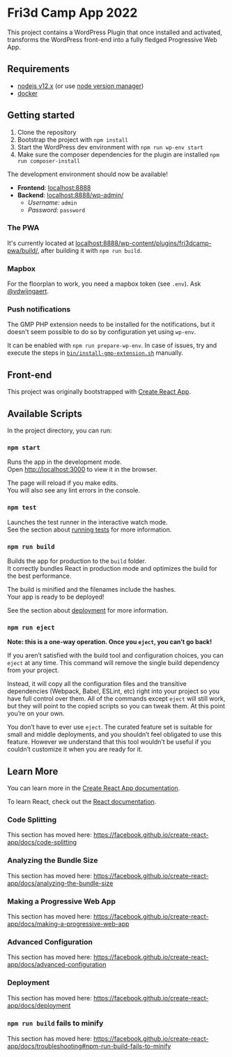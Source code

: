 # Fri3d Camp App 2022
This project contains a WordPress Plugin that once installed and activated, transforms the WordPress front-end into a fully fledged Progressive Web App.


## Requirements

* [nodejs v12.x](https://nodejs.org/en/download/) (or use [node version manager](https://github.com/nvm-sh/nvm))
* [docker](https://www.docker.com/community-edition)

## Getting started

1. Clone the repository
2. Bootstrap the project with `npm install`
3. Start the WordPress dev environment with `npm run wp-env start`
4. Make sure the composer dependencies for the plugin are installed `npm run composer-install`

The development environment should now be available!

* **Frontend**: [localhost:8888](http://localhost:8888/)
* **Backend**: [localhost:8888/wp-admin/](http://localhost:8888/wp-admin/)
  * _Username:_ `admin`
  * _Password:_ `password`

### The PWA
It's currently located at [localhost:8888/wp-content/plugins/fri3dcamp-pwa/build/](http://localhost:8888/wp-content/plugins/fri3dcamp-pwa/build/), after building it with `npm run build`.

### Mapbox
For the floorplan to work, you need a mapbox token (see `.env`). Ask [@vdwijngaert](https://github.com/vdwijngaert).

### Push notifications
The GMP PHP extension needs to be installed for the notifications, but it doesn't seem possible to do so by configuration yet using `wp-env`.

It can be enabled with `npm run prepare-wp-env`. In case of issues, try and execute the steps in [`bin/install-gmp-extension.sh`](./bin/install-gmp-extension.sh) manually.

## Front-end
This project was originally bootstrapped with [Create React App](https://github.com/facebook/create-react-app).

## Available Scripts

In the project directory, you can run:

### `npm start`

Runs the app in the development mode.<br>
Open [http://localhost:3000](http://localhost:3000) to view it in the browser.

The page will reload if you make edits.<br>
You will also see any lint errors in the console.

### `npm test`

Launches the test runner in the interactive watch mode.<br>
See the section about [running tests](https://facebook.github.io/create-react-app/docs/running-tests) for more information.

### `npm run build`

Builds the app for production to the `build` folder.<br>
It correctly bundles React in production mode and optimizes the build for the best performance.

The build is minified and the filenames include the hashes.<br>
Your app is ready to be deployed!

See the section about [deployment](https://facebook.github.io/create-react-app/docs/deployment) for more information.

### `npm run eject`

**Note: this is a one-way operation. Once you `eject`, you can’t go back!**

If you aren’t satisfied with the build tool and configuration choices, you can `eject` at any time. This command will remove the single build dependency from your project.

Instead, it will copy all the configuration files and the transitive dependencies (Webpack, Babel, ESLint, etc) right into your project so you have full control over them. All of the commands except `eject` will still work, but they will point to the copied scripts so you can tweak them. At this point you’re on your own.

You don’t have to ever use `eject`. The curated feature set is suitable for small and middle deployments, and you shouldn’t feel obligated to use this feature. However we understand that this tool wouldn’t be useful if you couldn’t customize it when you are ready for it.

## Learn More

You can learn more in the [Create React App documentation](https://facebook.github.io/create-react-app/docs/getting-started).

To learn React, check out the [React documentation](https://reactjs.org/).

### Code Splitting

This section has moved here: https://facebook.github.io/create-react-app/docs/code-splitting

### Analyzing the Bundle Size

This section has moved here: https://facebook.github.io/create-react-app/docs/analyzing-the-bundle-size

### Making a Progressive Web App

This section has moved here: https://facebook.github.io/create-react-app/docs/making-a-progressive-web-app

### Advanced Configuration

This section has moved here: https://facebook.github.io/create-react-app/docs/advanced-configuration

### Deployment

This section has moved here: https://facebook.github.io/create-react-app/docs/deployment

### `npm run build` fails to minify

This section has moved here: https://facebook.github.io/create-react-app/docs/troubleshooting#npm-run-build-fails-to-minify
